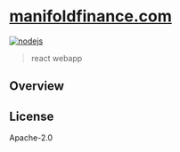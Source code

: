 # [manifoldfinance.com](#)

[![nodejs](https://github.com/manifoldfinance/www-react/actions/workflows/nodejs.yml/badge.svg)](https://github.com/manifoldfinance/www-react/actions/workflows/nodejs.yml)

> react webapp

## Overview


## License

Apache-2.0
